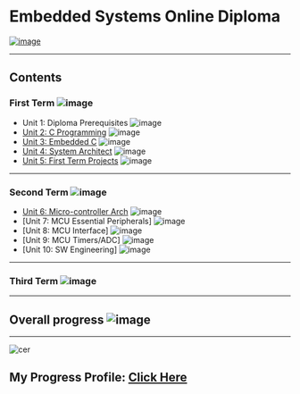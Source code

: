 # Embedded Systems Online Diploma

[![image](https://drive.google.com/uc?export=view&id=1Bcpl5OGMCVsqHlF52MFKXuOHNEaKHi92)](https://www.learn-in-depth.com/)


---

## Contents

### First Term ![image](https://progress-bar.dev/100/?title=Done)

- Unit 1: Diploma Prerequisites ![image](https://progress-bar.dev/100/?title=No_Assignments&color=bababa)
- [Unit 2: C Programming](https://github.com/aliabooof/embedded_System_Online_Diploma/tree/main/First%20term/unit2) ![image](https://progress-bar.dev/100/)
- [Unit 3: Embedded C](https://github.com/aliabooof/embedded_System_Online_Diploma/tree/main/First%20term/unit3) ![image](https://progress-bar.dev/100/)
- [Unit 4: System Architect](https://github.com/aliabooof/embedded_System_Online_Diploma/tree/main/First%20term/unit4) ![image](https://progress-bar.dev/100/)
- [Unit 5: First Term Projects](https://github.com/aliabooof/embedded_System_Online_Diploma/tree/main/First%20term/First%20term%20projects) ![image](https://progress-bar.dev/100/)

---

### Second Term ![image](https://progress-bar.dev/100/?title=In_Progress&color=ff00ff)
- [Unit 6:  Micro-controller Arch](https://github.com/aliabooof/embedded_System_Online_Diploma/tree/main/Second%20tem/unit%206) ![image](https://progress-bar.dev/100/)
- [Unit 7:  MCU Essential Peripherals] ![image](https://progress-bar.dev/100/)
- [Unit 8:  MCU Interface] ![image](https://progress-bar.dev/100/)
- [Unit 9:  MCU Timers/ADC] ![image](https://progress-bar.dev/0/)
- [Unit 10: SW Engineering] ![image](https://progress-bar.dev/0/)
---

### Third Term ![image](https://progress-bar.dev/0/?title=In_Progress&color=ff00ff)

---

## Overall progress ![image](https://progress-bar.dev/1/?scale=3&title=Terms&suffix=&width=230&color=aa00ff)

---


![cer](https://github.com/aliabooof/embedded_System_Online_Diploma/assets/62174374/002a125a-4f4b-4d56-a8a1-1a6fb0f04f59)


## My Progress Profile: [Click Here](https://www.learn-in-depth.com/online-diploma/aliabooof42%40gmail.com)
